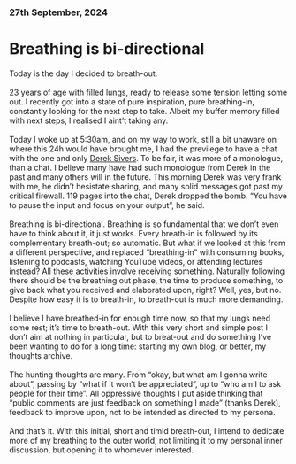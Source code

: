 ### 27th September, 2024
# Breathing is bi-directional 

Today is the day I decided to breath-out. \
\
23 years of age with filled lungs, ready to release some tension letting some out. I recently got into a state of pure inspiration, pure breathing-in, constantly looking for the next step to take. Albeit my buffer memory filled with next steps, I realised I aint’t taking any. \
\
Today I woke up at 5:30am, and on my way to work, still a bit unaware on where this 24h would have brought me, I had the previlege to have a chat with the one and only [Derek Sivers](https://sive.rs/). To be fair, it was more of a monologue, than a chat. I believe many have had such monologue from Derek in the past and many others will in the future. This morning Derek was very frank with me, he didn’t hesistate sharing, and many solid messages got past my critical firewall. 119 pages into the chat, Derek dropped the bomb. “You have to pause the input and focus on your output”, he said.\
\
Breathing is bi-directional. 
Breathing is so fundamental that we don’t even have to think about it, it just works. Every breath-in is followed by its complementary breath-out; so automatic. But what if we looked at this from a different perspective, and replaced “breathing-in” with consuming books, listening to podcasts, watching YouTube videos, or attending lectures instead? All these activities involve receiving something. Naturally following there should be the breathing out phase, the time to produce something, to give back what you received and elaborated upon, right? Well, yes, but no. Despite how easy it is to breath-in, to breath-out is much more demanding.\
\
I believe I have breathed-in for enough time now, so that my lungs need some rest; it’s time to breath-out. With this very short and simple post I don’t aim at nothing in particular, but to breat-out and do something I’ve been wanting to do for a long time: starting my own blog, or better, my thoughts archive. \
\
The hunting thoughts are many. From “okay, but what am I gonna write about”, passing by “what if it won’t be appreciated”, up to “who am I to ask people for their time”. All oppressive thoughts I put aside thinking that “public comments are just feedback on something I made” (thanks Derek), feedback to improve upon, not to be intended as directed to my persona.\
\
And that’s it. With this initial, short and timid breath-out, I intend to dedicate more of my breathing to the outer world, not limiting it to my personal inner discussion, but opening it to whomever interested.   